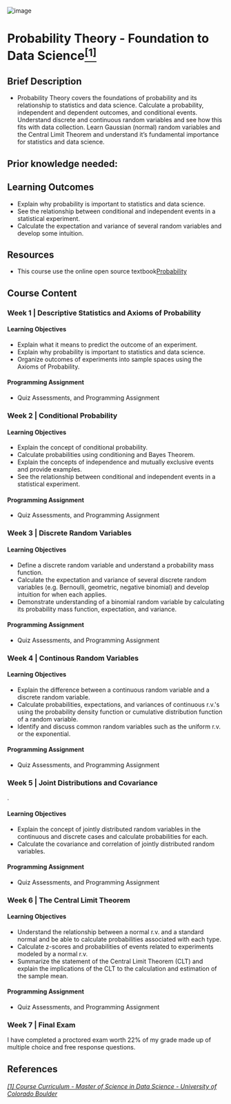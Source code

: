 ![image](https://github.com/laithrasheed/DTSA5304_Fundamentals_of_Data_Visualization/assets/124019127/031aa6ba-746d-459b-8eb0-3fdde64eac4b)

# Probability Theory - Foundation to Data Science[<sup>[1]</sup>](#reference-1)				

## Brief Description
- Probability Theory covers the foundations of probability and its relationship to statistics and data science. Calculate a probability, independent and dependent outcomes, and conditional events. Understand discrete and continuous random variables and see how this fits with data collection. Learn Gaussian (normal) random variables and the Central Limit Theorem and understand it’s fundamental importance for statistics and data science.

## Prior knowledge needed: 

## Learning Outcomes

- Explain why probability is important to statistics and data science.
- See the relationship between conditional and independent events in a statistical experiment.
- Calculate the expectation and variance of several random variables and develop some intuition.

## Resources

- This course use the online open source textbook[Probability](https://bookdown.org/probability/beta/)

## Course Content

### Week 1 |  Descriptive Statistics and Axioms of Probability

#### Learning Objectives
- Explain what it means to predict the outcome of an experiment.
- Explain why probability is important to statistics and data science.
- Organize outcomes of experiments into sample spaces using the Axioms of Probability.

#### Programming Assignment

- Quiz Assessments, and Programming Assignment

### Week 2 | Conditional Probability

#### Learning Objectives
- Explain the concept of conditional probability.
- Calculate probabilities using conditioning and Bayes Theorem.
- Explain the concepts of independence and mutually exclusive events and provide examples.
- See the relationship between conditional and independent events in a statistical experiment.

#### Programming Assignment

- Quiz Assessments, and Programming Assignment

### Week 3 |  Discrete Random Variables


#### Learning Objectives

- Define a discrete random variable and understand a probability mass function.
- Calculate the expectation and variance of several discrete random variables (e.g. Bernoulli, geometric, negative binomial) and develop intuition for when each applies.
- Demonstrate understanding of a binomial random variable by calculating its probability mass function, expectation, and variance.

#### Programming Assignment

- Quiz Assessments, and Programming Assignment

### Week 4 |  Continous Random Variables


#### Learning Objectives

- Explain the difference between a continuous random variable and a discrete random variable.
- Calculate probabilities, expectations, and variances of continuous r.v.'s using the probability density function or cumulative distribution function of a random variable.
- Identify and discuss common random variables such as the uniform r.v. or the exponential.

#### Programming Assignment

- Quiz Assessments, and Programming Assignment

### Week 5 |  Joint Distributions and Covariance
.

#### Learning Objectives

- Explain the concept of jointly distributed random variables in the continuous and discrete cases and calculate probabilities for each.
- Calculate the covariance and correlation of jointly distributed random variables.

#### Programming Assignment

- Quiz Assessments, and Programming Assignment

### Week 6 |  The Central Limit Theorem


#### Learning Objectives

- Understand the relationship between a normal r.v. and a standard normal and be able to calculate probabilities associated with each type.
- Calculate z-scores and probabilities of events related to experiments modeled by a normal r.v.
- Summarize the statement of the Central Limit Theorem (CLT) and explain the implications of the CLT to the calculation and estimation of the sample mean.

#### Programming Assignment

- Quiz Assessments, and Programming Assignment

### Week 7 | Final Exam

I have completed a proctored exam worth 22% of my grade made up of multiple choice and free response questions.



## References
###### <a name="reference-1"></a>[[1] Course Curriculum - Master of Science in Data Science - University of Colorado Boulder](https://www.colorado.edu/program/data-science/coursera/curriculum/dtsa5001)
